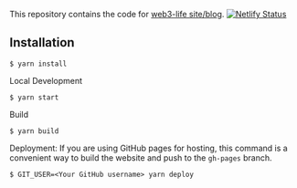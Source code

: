 This repository contains the code for [web3-life site/blog](https://web3.life).
[![Netlify Status](https://api.netlify.com/api/v1/badges/d68543d9-3319-4c46-83b9-42fdbba2b984/deploy-status)](https://app.netlify.com/sites/web3-life/deploys)
## Installation
```
$ yarn install
```
Local Development
```
$ yarn start
```
Build
```
$ yarn build
```
Deployment:
If you are using GitHub pages for hosting, this command is a convenient way to build the website and push to the `gh-pages` branch.

```
$ GIT_USER=<Your GitHub username> yarn deploy
```